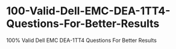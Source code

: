 # 100-Valid-Dell-EMC-DEA-1TT4-Questions-For-Better-Results
100% Valid Dell EMC DEA-1TT4 Questions For Better Results
